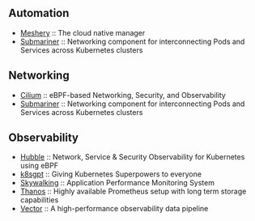 ## Automation

* [Meshery]([https://github.com/cilium/cilium](https://meshery.io/)) ::  The cloud native manager
* [Submariner](https://submariner.io) :: Networking component for interconnecting Pods and Services across Kubernetes clusters


## Networking

* [Cilium](https://github.com/cilium/cilium) ::  eBPF-based Networking, Security, and Observability
* [Submariner](https://submariner.io) :: Networking component for interconnecting Pods and Services across Kubernetes clusters


## Observability

* [Hubble](https://github.com/cilium/hubble) :: Network, Service & Security Observability for Kubernetes using eBPF
* [k8sgpt](http://k8sgpt.ai/) :: Giving Kubernetes Superpowers to everyone
* [Skywalking](https://skywalking.apache.org/) :: Application Performance Monitoring System
* [Thanos](https://thanos.io/) ::  Highly available Prometheus setup with long term storage capabilities
* [Vector](https://vector.dev/) :: A high-performance observability data pipeline
